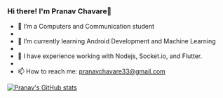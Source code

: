 ###                                                                    Hi there! I'm Pranav Chavare👋



<!--**pranavc33/pranavc33** is a ✨ _special_ ✨ repository because its `README.md` (this file) appears on your GitHub profile.

Here are some ideas to get you started:-->

- 🔭 I’m a Computers and Communication student 
- 
-  🌱 I’m currently learning Android Development and Machine Learning
- 
- 💭 I have experience working with Nodejs, Socket.io, and Flutter.  
- 
- 📫 How to reach me: pranavchavare33@gmail.com


[![Pranav's GitHub stats](https://github-readme-stats.vercel.app/api?username=pranavc33)](https://github.com/anuraghazra/github-readme-stats)


